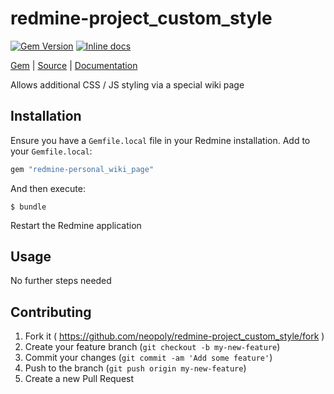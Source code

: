 [github]: https://github.com/neopoly/redmine-project_custom_style
[doc]: http://rubydoc.info/github/neopoly/redmine-project_custom_style/master/file/README.md
[gem]: https://rubygems.org/gems/redmine-project_custom_style
[gem-badge]: https://img.shields.io/gem/v/redmine-project_custom_style.svg
[inchpages]: https://inch-ci.org/github/neopoly/redmine-project_custom_style
[inchpages-badge]: https://inch-ci.org/github/neopoly/redmine-project_custom_style.svg?branch=master&style=flat

# redmine-project_custom_style

[![Gem Version][gem-badge]][gem]
[![Inline docs][inchpages-badge]][inchpages]

[Gem][gem] |
[Source][github] |
[Documentation][doc]

Allows additional CSS / JS styling via a special wiki page

## Installation

Ensure you have a `Gemfile.local` file in your Redmine installation. Add to your `Gemfile.local`:

```ruby
gem "redmine-personal_wiki_page"
```

And then execute:

```
$ bundle
```

Restart the Redmine application

## Usage

No further steps needed

## Contributing

1. Fork it ( https://github.com/neopoly/redmine-project_custom_style/fork )
2. Create your feature branch (`git checkout -b my-new-feature`)
3. Commit your changes (`git commit -am 'Add some feature'`)
4. Push to the branch (`git push origin my-new-feature`)
5. Create a new Pull Request
